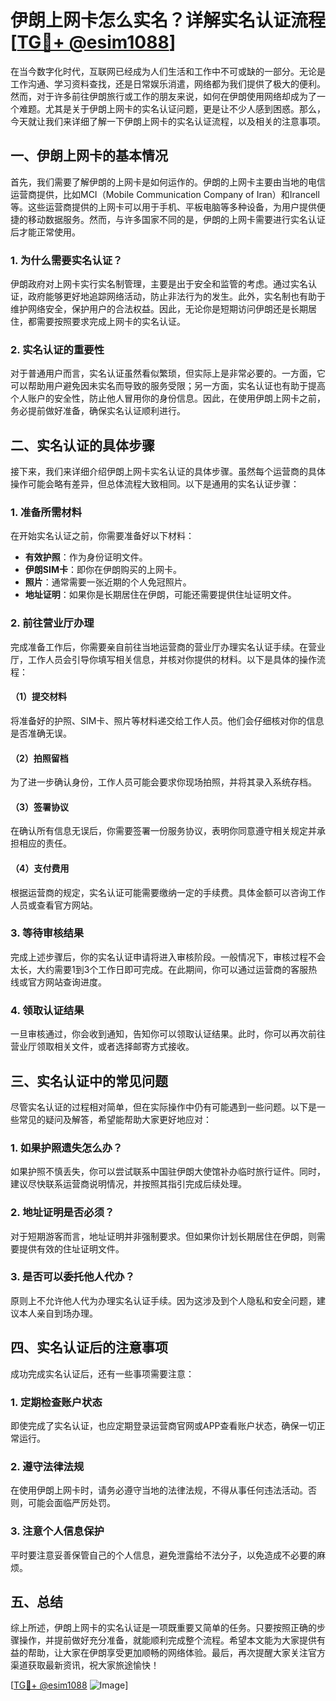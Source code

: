 # 伊朗上网卡怎么实名？详解实名认证流程[[TG💪+ @esim1088](https://t.me/s/esim1088)]

在当今数字化时代，互联网已经成为人们生活和工作中不可或缺的一部分。无论是工作沟通、学习资料查找，还是日常娱乐消遣，网络都为我们提供了极大的便利。然而，对于许多前往伊朗旅行或工作的朋友来说，如何在伊朗使用网络却成为了一个难题。尤其是关于伊朗上网卡的实名认证问题，更是让不少人感到困惑。那么，今天就让我们来详细了解一下伊朗上网卡的实名认证流程，以及相关的注意事项。

## 一、伊朗上网卡的基本情况

首先，我们需要了解伊朗的上网卡是如何运作的。伊朗的上网卡主要由当地的电信运营商提供，比如MCI（Mobile Communication Company of Iran）和Irancell等。这些运营商提供的上网卡可以用于手机、平板电脑等多种设备，为用户提供便捷的移动数据服务。然而，与许多国家不同的是，伊朗的上网卡需要进行实名认证后才能正常使用。

### 1. 为什么需要实名认证？

伊朗政府对上网卡实行实名制管理，主要是出于安全和监管的考虑。通过实名认证，政府能够更好地追踪网络活动，防止非法行为的发生。此外，实名制也有助于维护网络安全，保护用户的合法权益。因此，无论你是短期访问伊朗还是长期居住，都需要按照要求完成上网卡的实名认证。

### 2. 实名认证的重要性

对于普通用户而言，实名认证虽然看似繁琐，但实际上是非常必要的。一方面，它可以帮助用户避免因未实名而导致的服务受限；另一方面，实名认证也有助于提高个人账户的安全性，防止他人冒用你的身份信息。因此，在使用伊朗上网卡之前，务必提前做好准备，确保实名认证顺利进行。

## 二、实名认证的具体步骤

接下来，我们来详细介绍伊朗上网卡实名认证的具体步骤。虽然每个运营商的具体操作可能会略有差异，但总体流程大致相同。以下是通用的实名认证步骤：

### 1. 准备所需材料

在开始实名认证之前，你需要准备好以下材料：

- **有效护照**：作为身份证明文件。
- **伊朗SIM卡**：即你在伊朗购买的上网卡。
- **照片**：通常需要一张近期的个人免冠照片。
- **地址证明**：如果你是长期居住在伊朗，可能还需要提供住址证明文件。

### 2. 前往营业厅办理

完成准备工作后，你需要亲自前往当地运营商的营业厅办理实名认证手续。在营业厅，工作人员会引导你填写相关信息，并核对你提供的材料。以下是具体的操作流程：

#### （1）提交材料

将准备好的护照、SIM卡、照片等材料递交给工作人员。他们会仔细核对你的信息是否准确无误。

#### （2）拍照留档

为了进一步确认身份，工作人员可能会要求你现场拍照，并将其录入系统存档。

#### （3）签署协议

在确认所有信息无误后，你需要签署一份服务协议，表明你同意遵守相关规定并承担相应的责任。

#### （4）支付费用

根据运营商的规定，实名认证可能需要缴纳一定的手续费。具体金额可以咨询工作人员或查看官方网站。

### 3. 等待审核结果

完成上述步骤后，你的实名认证申请将进入审核阶段。一般情况下，审核过程不会太长，大约需要1到3个工作日即可完成。在此期间，你可以通过运营商的客服热线或官方网站查询进度。

### 4. 领取认证结果

一旦审核通过，你会收到通知，告知你可以领取认证结果。此时，你可以再次前往营业厅领取相关文件，或者选择邮寄方式接收。

## 三、实名认证中的常见问题

尽管实名认证的过程相对简单，但在实际操作中仍有可能遇到一些问题。以下是一些常见的疑问及解答，希望能帮助大家更好地应对：

### 1. 如果护照遗失怎么办？

如果护照不慎丢失，你可以尝试联系中国驻伊朗大使馆补办临时旅行证件。同时，建议尽快联系运营商说明情况，并按照其指引完成后续处理。

### 2. 地址证明是否必须？

对于短期游客而言，地址证明并非强制要求。但如果你计划长期居住在伊朗，则需要提供有效的住址证明文件。

### 3. 是否可以委托他人代办？

原则上不允许他人代为办理实名认证手续。因为这涉及到个人隐私和安全问题，建议本人亲自到场办理。

## 四、实名认证后的注意事项

成功完成实名认证后，还有一些事项需要注意：

### 1. 定期检查账户状态

即使完成了实名认证，也应定期登录运营商官网或APP查看账户状态，确保一切正常运行。

### 2. 遵守法律法规

在使用伊朗上网卡时，请务必遵守当地的法律法规，不得从事任何违法活动。否则，可能会面临严厉处罚。

### 3. 注意个人信息保护

平时要注意妥善保管自己的个人信息，避免泄露给不法分子，以免造成不必要的麻烦。

## 五、总结

综上所述，伊朗上网卡的实名认证是一项既重要又简单的任务。只要按照正确的步骤操作，并提前做好充分准备，就能顺利完成整个流程。希望本文能为大家提供有益的帮助，让大家在伊朗享受更加顺畅的网络体验。最后，再次提醒大家关注官方渠道获取最新资讯，祝大家旅途愉快！

[[TG💪+ @esim1088](https://t.me/s/esim1088) ![Image](https://i.postimg.cc/4NQfJmqS/Snipaste-2025-05-13-00-14-12.png)]